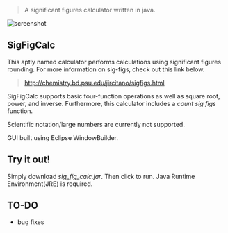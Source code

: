 > A significant figures calculator written in java.

![screenshot](https://github.com/rkang246/sig-fig-calc/blob/master/images/calc_screenshot.png)

## SigFigCalc
This aptly named calculator performs calculations using significant figures rounding.
For more information on sig-figs, check out this link below.
> http://chemistry.bd.psu.edu/jircitano/sigfigs.html

SigFigCalc supports basic four-function operations as well as square root, power, and inverse. Furthermore, this calculator includes a *count sig figs* function.
 
Scientific notation/large numbers are currently not supported.

GUI built using Eclipse WindowBuilder.

## Try it out!
Simply download *sig_fig_calc.jar*. Then click to run. Java Runtime Environment(JRE) is required.

## TO-DO
- bug fixes
